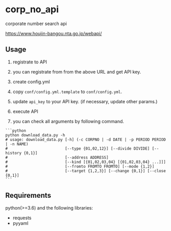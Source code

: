 # corp_no_api
corporate number search api

https://www.houjin-bangou.nta.go.jp/webapi/

## Usage

1. registrate to API

  1. you can registrate from from the above URL and get API key.

1. create config.yml

  1. copy `conf/config.yml.template` to `conf/config.yml`.

  1. update `api_key` to your API key. (if necessary, update other params.)

1. execute API

  1. you can check all arguments by following command.

    ```python
    python download_data.py -h
    # usage: download_data.py [-h] (-c CORPNO | -d DATE | -p PERIOD PERIOD | -n NAME)
    #                         [--type {01,02,12}] [--divide DIVIDE] [--history {0,1}]
    #                         [--address ADDRESS]
    #                         [--kind [{01,02,03,04} [{01,02,03,04} ...]]]
    #                         [--fromto FROMTO FROMTO] [--mode {1,2}]
    #                         [--target {1,2,3}] [--change {0,1}] [--close {0,1}]
    ```

## Requirements

python(>=3.6) and the following libraries:

* requests
* pyyaml
